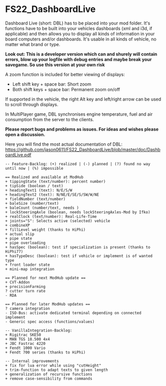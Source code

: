 # FS22_DashboardLive

Dashboard Live (short: DBL) has to be placed into your mod folder. It's functions have to be built into your vehicles dashboards (xml and i3d, if applicable) and then allows you to display all kinds of information in your board computers and/or dashboards. It's usable in all kinds of vehicle, no matter what brand or type. 

**Look out: This is a developer version which can and shurely will contain errors, blow up your logfile with debug entries and maybe break your savegame. So use this version at your own risk**

A zoom function is included for better viewing of displays: 
- Left shift key + space bar: Short zoom
- Both shift keys + space bar: Permanent zoom on/off 

If supported in the vehicle, the right Alt key and left/right arrow can be used to scroll through displays.

In MultiPlayer game, DBL synchronises engine temperature, fuel and air consumption from the server to the clients.

**Please report bugs and problems as issues. For ideas and wishes please open a discussion.**

Here you will find the most actual documentation of DBL: https://github.com/jason0611/FS22_DashboardLive/blob/master/doc/DashboardLive.pdf

```
-- Feature-Backlog: (+) realized | (-) planned | (?) found no way until now | (%) impossible

== Realized and available at ModHub
+ tippingState (text/number): percent number)
+ tipSide (boolean / text)
+ headingText1 (text): N/E/S/W
+ headingText2 (text): N/NE/E/SE/S/SW/W/NE
+ fieldNumber (text/number)
+ baleSize (number/text)
+ baleCount (number/text, needs )
+ lockSteeringAxle (boolean, needs lockSteeringAxles-Mod by Ifko)
+ realClock (text/number): Real-Life-Time
+ joints="S": Selects active (selected) vehicle
+ combineXP
+ fillLevel weight (thanks to HiPhi)
+ actual slip
+ pipe state
+ pipe overloading
+ hasSpec (boolean): test if specialization is present (thanks to HiPhi77)
+ hasTypeDesc (boolean): test if vehicle or implement is of wanted type
+ front loader state
+ mini-map integration

== Planned for next ModHub update ==
+ CVT-Addon
+ precisionFarming
? cutter turn rate
- RDA

== Planned for later ModHub updates ==
? camera integration
- ISO-Bus: activate dedicated terminal depending on connected implement
- Generic spec access (functions/values)

-- VanillaIntegration-Backlog:
+ Rigitrac SKE50
+ MAN TGS 18.500 4x4
+ JBC Fastrac 4220
+ Fendt 1000 Vario
+ Fendt 700 series (thanks to HiPhi)

-- Internal improvements
+ fix for lua error while using "cutHeight"
+ trim-function to adapt texts to given length
+ generalization of recursive functions
+ remove case-sensibility from commands
```
